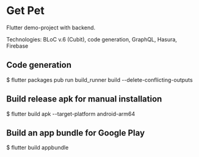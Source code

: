 # Get Pet
Flutter demo-project with backend.

Technologies: BLoC v.6 (Cubit), code generation, GraphQL, Hasura, Firebase

## Code generation
$ flutter packages pub run build_runner build --delete-conflicting-outputs

## Build release apk for manual installation
$ flutter build apk --target-platform android-arm64

## Build an app bundle for Google Play
$ flutter build appbundle